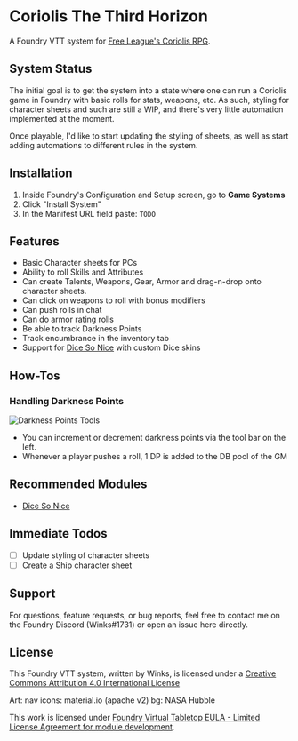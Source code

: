 # Coriolis The Third Horizon
A Foundry VTT system for [Free League's Coriolis RPG](https://frialigan.se/en/games/coriolis-2/).

## System Status
The initial goal is to get the system into a state where one can run a Coriolis game in Foundry with basic rolls for stats, weapons, etc. As such, styling for character sheets and such are still a WIP, and there's very little automation implemented at the moment.

Once playable, I'd like to start updating the styling of sheets, as well as start adding automations to different rules in the system.

## Installation
1. Inside Foundry's Configuration and Setup screen, go to **Game Systems**
2. Click "Install System"
3. In the Manifest URL field paste: `TODO`

## Features
- Basic Character sheets for PCs
- Ability to roll Skills and Attributes
- Can create Talents, Weapons, Gear, Armor and drag-n-drop onto character sheets.
- Can click on weapons to roll with bonus modifiers
- Can push rolls in chat
- Can do armor rating rolls
- Be able to track Darkness Points
- Track encumbrance in the inventory tab
- Support for [Dice So Nice]( https://gitlab.com/riccisi/foundryvtt-dice-so-nice) with custom Dice skins

## How-Tos

### Handling Darkness Points
![Darkness Points Tools](https://github.com/winks-vtt/yze-coriolis/raw/master/images/dp_bar.png)
- You can increment or decrement darkness points via the tool bar on the left.
- Whenever a player pushes a roll, 1 DP is added to the DB pool of the GM

## Recommended Modules
- [Dice So Nice]( https://gitlab.com/riccisi/foundryvtt-dice-so-nice)

## Immediate Todos
- [ ] Update styling of character sheets
- [ ] Create a Ship character sheet

## Support
For questions, feature requests, or bug reports, feel free to contact me on the Foundry Discord (Winks#1731) or open an issue here directly.

## License
This Foundry VTT system, written by Winks, is licensed under a [Creative Commons Attribution 4.0 International License](https://creativecommons.org/licenses/by/4.0/)

Art:
nav icons: material.io (apache v2)
bg: NASA Hubble

This work is licensed under [Foundry Virtual Tabletop EULA - Limited License Agreement for module development](https://foundryvtt.com/article/license/).